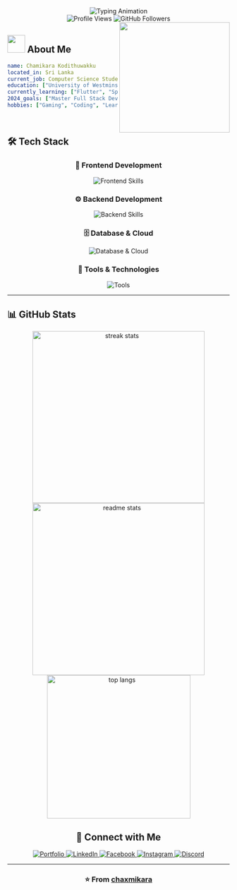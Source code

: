 <div align="center">

<img src="https://readme-typing-svg.herokuapp.com?font=Fira+Code&size=25&duration=3000&pause=1000&color=58A6FF&center=true&vCenter=true&width=600&lines=Welcome+to+my+GitHub+Profile!;Full+Stack+Developer;Computer+Science+Student;Always+learning+new+technologies" alt="Typing Animation"/>

<br/>

<img src="https://komarev.com/ghpvc/?username=chaxmikara&label=Profile%20views&color=0e75b6&style=flat" alt="Profile Views" />
<img src="https://img.shields.io/github/followers/chaxmikara?label=Followers&style=social" alt="GitHub Followers" />

</div>

<img align="right" height="250" src="https://camo.githubusercontent.com/24a2cbaa12decb1777911cfb99bc23971d8a1edbe9ddd08a4a5183edd49d7474/68747470733a2f2f67696664622e636f6d2f696d616765732f686967682f70726f6772616d6d696e672d737469636b2d6669677572652d676f696e672d6372617a792d6f6e2d666972652d6a36696934706a75397864746e7362722e676966"/>

## <img src="https://media.giphy.com/media/WUlplcMpOCEmTGBtBW/giphy.gif" width="40"> **About Me**

```yaml
name: Chamikara Kodithuwakku
located_in: Sri Lanka
current_job: Computer Science Student
education: ["University of Westminster"]
currently_learning: ["Flutter", "Spring Boot", "Go", "Firebase"]
2024_goals: ["Master Full Stack Development", "Build Amazing Projects"]
hobbies: ["Gaming", "Coding", "Learning New Technologies", "Open Source"]
```

<br/>

## 🛠️ Tech Stack

<div align="center">

### 🎨 Frontend Development
<p>
<img src="https://skillicons.dev/icons?i=html,css,js,react,nextjs,flutter,dart" alt="Frontend Skills" />
</p>

### ⚙️ Backend Development
<p>
<img src="https://skillicons.dev/icons?i=java,spring,go,python,nodejs,express" alt="Backend Skills" />
</p>

### 🗄️ Database & Cloud
<p>
<img src="https://skillicons.dev/icons?i=mysql,postgresql,mongodb,firebase,aws,docker" alt="Database & Cloud" />
</p>

### 🔧 Tools & Technologies
<p>
<img src="https://skillicons.dev/icons?i=git,github,vscode,figma,postman,linux" alt="Tools" />
</p>

</div>

---



## 📊 GitHub Stats

<div align="center">
  
<img width="390" src="https://github-readme-streak-stats.herokuapp.com/?user=chaxmikara&count_private=true&theme=react&border_radius=10" alt="streak stats"/>
<img width="390" src="https://github-readme-stats.vercel.app/api?username=chaxmikara&count_private=true&show_icons=true&theme=react&rank_icon=github&border_radius=10" alt="readme stats" />
<br/>
<img width="325" align="center" src="https://github-readme-stats.vercel.app/api/top-langs/?username=chaxmikara&hide=HTML&langs_count=8&layout=compact&theme=react&border_radius=10&size_weight=0.5&count_weight=0.5&exclude_repo=github-readme-stats" alt="top langs" />



## 🤝 Connect with Me

<div align="center">

<a href="https://bit.ly/chamikara-portfolio" target="_blank">
<img src="https://img.shields.io/badge/Portfolio-FF5722?style=for-the-badge&logo=todoist&logoColor=white" alt="Portfolio"/>
</a>
<a href="https://www.linkedin.com/in/chamikara-kodithuwakku-5a1532292/" target="_blank">
<img src="https://img.shields.io/badge/LinkedIn-0077B5?style=for-the-badge&logo=linkedin&logoColor=white" alt="LinkedIn"/>
</a>
<a href="https://www.facebook.com/chamikara.dimuth" target="_blank">
<img src="https://img.shields.io/badge/Facebook-1877F2?style=for-the-badge&logo=facebook&logoColor=white" alt="Facebook"/>
</a>
<a href="https://www.instagram.com/cham.i_.xx/" target="_blank">
<img src="https://img.shields.io/badge/Instagram-E4405F?style=for-the-badge&logo=instagram&logoColor=white" alt="Instagram"/>
</a>
<a href="https://discord.gg/ChaXmikara" target="_blank">
<img src="https://img.shields.io/badge/Discord-7289DA?style=for-the-badge&logo=discord&logoColor=white" alt="Discord"/>
</a>

</div>

---

<div align="center">

### ⭐ From [chaxmikara](https://github.com/chaxmikara)

</div>
